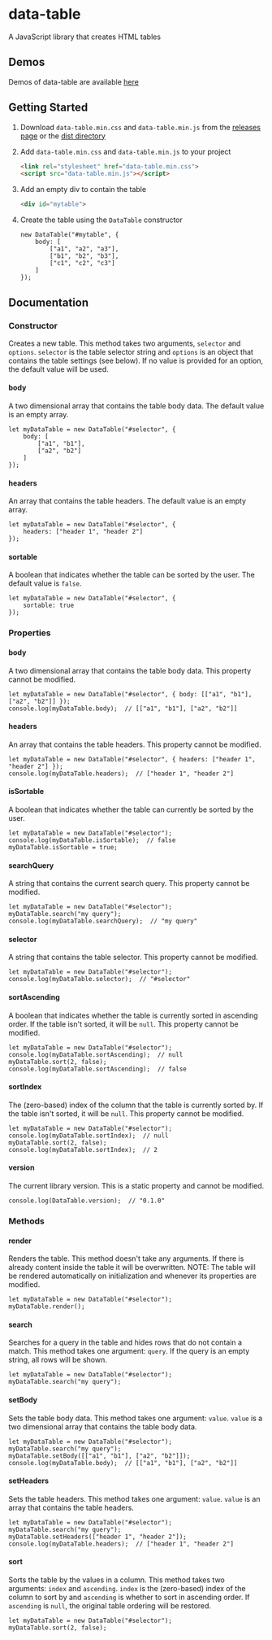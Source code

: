 # data-table
A JavaScript library that creates HTML tables



## Demos
Demos of data-table are available [here](https://ashermorgan.github.io/data-table/demos)



## Getting Started
1. Download `data-table.min.css` and `data-table.min.js` from the [releases page](https://github.com/ashermorgan/data-table/releases) or the [dist directory](https://github.com/ashermorgan/data-table/tree/master/dist)

2. Add `data-table.min.css` and `data-table.min.js` to your project
    ```HTML
    <link rel="stylesheet" href="data-table.min.css">
    <script src="data-table.min.js"></script>
    ```

3. Add an empty div to contain the table
    ```HTML
    <div id="mytable">
    ```

4. Create the table using the `DataTable` constructor
    ```JS
    new DataTable("#mytable", {
        body: [
            ["a1", "a2", "a3"],
            ["b1", "b2", "b3"],
            ["c1", "c2", "c3"]
        ]
    });
    ```



## Documentation
### Constructor
Creates a new table. This method takes two arguments, `selector` and `options`.
`selector` is the table selector string and `options` is an object that contains the table settings (see below). If no value is provided for an option, the default value will be used.

#### body
A two dimensional array that contains the table body data. The default value is an empty array.
```JS
let myDataTable = new DataTable("#selector", {
    body: [
        ["a1", "b1"],
        ["a2", "b2"]
    ]
});
```

#### headers
An array that contains the table headers. The default value is an empty array.
```JS
let myDataTable = new DataTable("#selector", {
    headers: ["header 1", "header 2"]
});
```

#### sortable
A boolean that indicates whether the table can be sorted by the user. The default value is `false`.
```JS
let myDataTable = new DataTable("#selector", {
    sortable: true
});
```


### Properties
#### body
A two dimensional array that contains the table body data. This property cannot be modified.
```JS
let myDataTable = new DataTable("#selector", { body: [["a1", "b1"], ["a2", "b2"]] });
console.log(myDataTable.body);  // [["a1", "b1"], ["a2", "b2"]]
```

#### headers
An array that contains the table headers. This property cannot be modified.
```JS
let myDataTable = new DataTable("#selector", { headers: ["header 1", "header 2"] });
console.log(myDataTable.headers);  // ["header 1", "header 2"]
```

#### isSortable
A boolean that indicates whether the table can currently be sorted by the user.
```JS
let myDataTable = new DataTable("#selector");
console.log(myDataTable.isSortable);  // false
myDataTable.isSortable = true;
```

#### searchQuery
A string that contains the current search query. This property cannot be modified.
```JS
let myDataTable = new DataTable("#selector");
myDataTable.search("my query");
console.log(myDataTable.searchQuery);  // "my query"
```

#### selector
A string that contains the table selector. This property cannot be modified.
```JS
let myDataTable = new DataTable("#selector");
console.log(myDataTable.selector);  // "#selector"
```

#### sortAscending
A boolean that indicates whether the table is currently sorted in ascending order. If the table isn't sorted, it will be `null`. This property cannot be modified.
```JS
let myDataTable = new DataTable("#selector");
console.log(myDataTable.sortAscending);  // null
myDataTable.sort(2, false);
console.log(myDataTable.sortAscending);  // false
```

#### sortIndex
The (zero-based) index of the column that the table is currently sorted by. If the table isn't sorted, it will be `null`. This property cannot be modified.
```JS
let myDataTable = new DataTable("#selector");
console.log(myDataTable.sortIndex);  // null
myDataTable.sort(2, false);
console.log(myDataTable.sortIndex);  // 2
```

#### version
The current library version. This is a static property and cannot be modified.
```JS
console.log(DataTable.version);  // "0.1.0"
```


### Methods
#### render
Renders the table. This method doesn't take any arguments.
If there is already content inside the table it will be overwritten.
NOTE: The table will be rendered automatically on initialization and whenever its properties are modified.
```JS
let myDataTable = new DataTable("#selector");
myDataTable.render();
```

#### search
Searches for a query in the table and hides rows that do not contain a match. This method takes one argument: `query`. If the query is an empty string, all rows will be shown.
```JS
let myDataTable = new DataTable("#selector");
myDataTable.search("my query");
```

#### setBody
Sets the table body data. This method takes one argument: `value`. `value` is a two dimensional array that contains the table body data.
```JS
let myDataTable = new DataTable("#selector");
myDataTable.search("my query");
myDataTable.setBody([["a1", "b1"], ["a2", "b2"]]);
console.log(myDataTable.body);  // [["a1", "b1"], ["a2", "b2"]]
```

#### setHeaders
Sets the table headers. This method takes one argument: `value`. `value` is an array that contains the table headers.
```JS
let myDataTable = new DataTable("#selector");
myDataTable.search("my query");
myDataTable.setHeaders(["header 1", "header 2"]);
console.log(myDataTable.headers);  // ["header 1", "header 2"]
```

#### sort
Sorts the table by the values in a column. This method takes two arguments: `index` and `ascending`. `index` is the (zero-based) index of the column to sort by and `ascending` is whether to sort in ascending order. If `ascending` is `null`, the original table ordering will be restored.
```JS
let myDataTable = new DataTable("#selector");
myDataTable.sort(2, false);
```
